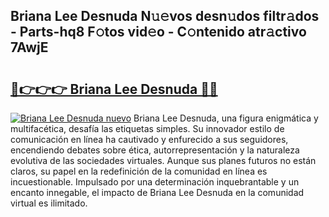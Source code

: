 ## Briana Lee Desnuda N𝚞𝚎vos desn𝚞dos filtr𝚊dos - Parts-hq8 F𝚘tos vid𝚎o - C𝚘ntenido atr𝚊ctivo 7AwjE

# <h2><a href="http://mb8zfz8.tromn.icu/?c=Briana+Lee+Desnuda">🔗👉👉👉 Briana Lee Desnuda 🔗🔗</a></h2>

[![Briana Lee Desnuda nuevo](https://i.imgur.com/pEAQMta.gif)](http://mb8zfz8.tromn.icu/?c=Briana+Lee+Desnuda)
Briana Lee Desnuda, una figura enigmática y multifacética, desafía las etiquetas simples. Su innovador estilo de comunicación en línea ha cautivado y enfurecido a sus seguidores, encendiendo debates sobre ética, autorrepresentación y la naturaleza evolutiva de las sociedades virtuales. Aunque sus planes futuros no están claros, su papel en la redefinición de la comunidad en línea es incuestionable. Impulsado por una determinación inquebrantable y un encanto innegable, el impacto de Briana Lee Desnuda en la comunidad virtual es ilimitado.
